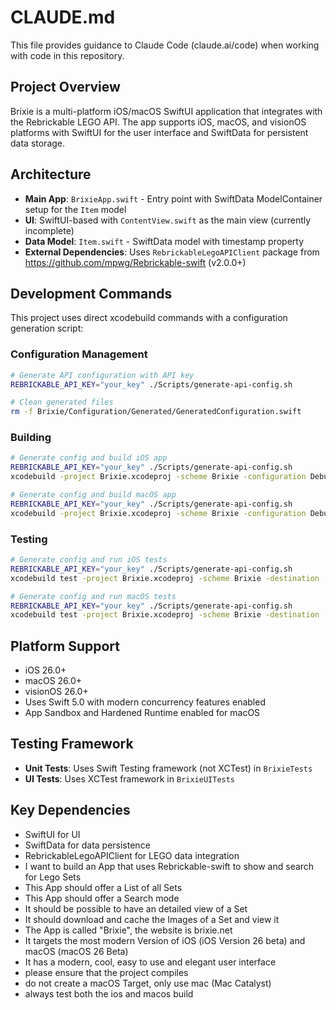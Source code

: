 # CLAUDE.md

This file provides guidance to Claude Code (claude.ai/code) when working with code in this repository.

## Project Overview

Brixie is a multi-platform iOS/macOS SwiftUI application that integrates with the Rebrickable LEGO API. The app supports iOS, macOS, and visionOS platforms with SwiftUI for the user interface and SwiftData for persistent data storage.

## Architecture

- **Main App**: `BrixieApp.swift` - Entry point with SwiftData ModelContainer setup for the `Item` model
- **UI**: SwiftUI-based with `ContentView.swift` as the main view (currently incomplete)
- **Data Model**: `Item.swift` - SwiftData model with timestamp property
- **External Dependencies**: Uses `RebrickableLegoAPIClient` package from https://github.com/mpwg/Rebrickable-swift (v2.0.0+)

## Development Commands

This project uses direct xcodebuild commands with a configuration generation script:

### Configuration Management
```bash
# Generate API configuration with API key
REBRICKABLE_API_KEY="your_key" ./Scripts/generate-api-config.sh

# Clean generated files
rm -f Brixie/Configuration/Generated/GeneratedConfiguration.swift
```

### Building
```bash
# Generate config and build iOS app
REBRICKABLE_API_KEY="your_key" ./Scripts/generate-api-config.sh
xcodebuild -project Brixie.xcodeproj -scheme Brixie -configuration Debug -destination 'platform=iOS Simulator,name=iPhone 16' build

# Generate config and build macOS app
REBRICKABLE_API_KEY="your_key" ./Scripts/generate-api-config.sh
xcodebuild -project Brixie.xcodeproj -scheme Brixie -configuration Debug -destination 'platform=macOS,variant=Mac Catalyst' build
```

### Testing
```bash
# Generate config and run iOS tests
REBRICKABLE_API_KEY="your_key" ./Scripts/generate-api-config.sh
xcodebuild test -project Brixie.xcodeproj -scheme Brixie -destination 'platform=iOS Simulator,name=iPhone 16'

# Generate config and run macOS tests
REBRICKABLE_API_KEY="your_key" ./Scripts/generate-api-config.sh
xcodebuild test -project Brixie.xcodeproj -scheme Brixie -destination 'platform=macOS,variant=Mac Catalyst'
```

## Platform Support

- iOS 26.0+
- macOS 26.0+ 
- visionOS 26.0+
- Uses Swift 5.0 with modern concurrency features enabled
- App Sandbox and Hardened Runtime enabled for macOS

## Testing Framework

- **Unit Tests**: Uses Swift Testing framework (not XCTest) in `BrixieTests`
- **UI Tests**: Uses XCTest framework in `BrixieUITests`

## Key Dependencies

- SwiftUI for UI
- SwiftData for data persistence
- RebrickableLegoAPIClient for LEGO data integration
- I want to build an App that uses Rebrickable-swift to show and search for Lego Sets
- This App should offer a List of all Sets
- This App should offer a Search mode
- It should be possible to have an detailed view of a Set
- It should download and cache the Images of a Set and view it
- The App is called "Brixie", the website is brixie.net
- It targets the most modern Version of iOS (iOS Version 26 beta) and macOS (macOS 26 Beta)
- It has a modern, cool, easy to use and elegant user interface
- please ensure that the project compiles
- do not create a macOS Target, only use mac (Mac Catalyst)
- always test both the ios and macos build
